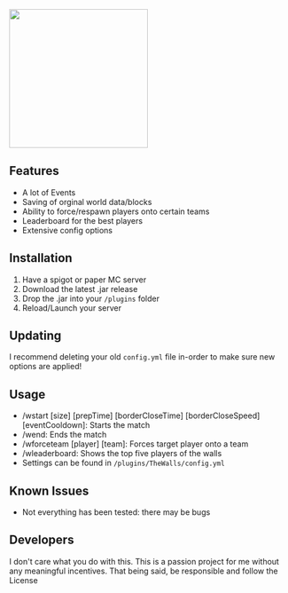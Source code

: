 <div>
  <img width="250" height="250" src="https://github.com/Camerxxn/The-Walls/blob/main/src/main/resources/Icon.png" />
</div>

## Features

- A lot of Events
- Saving of orginal world data/blocks
- Ability to force/respawn players onto certain teams
- Leaderboard for the best players
- Extensive config options

## Installation
1. Have a spigot or paper MC server
2. Download the latest .jar release 
3. Drop the .jar into your `/plugins` folder
4. Reload/Launch your server

## Updating
I recommend deleting your old `config.yml` file in-order to make sure new options are applied!

## Usage
- /wstart [size] [prepTime] [borderCloseTime] [borderCloseSpeed] [eventCooldown]: Starts the match
- /wend: Ends the match
- /wforceteam [player] [team]: Forces target player onto a team
- /wleaderboard: Shows the top five players of the walls
- Settings can be found in `/plugins/TheWalls/config.yml`

## Known Issues

- Not everything has been tested: there may be bugs

## Developers

I don't care what you do with this. This is a passion project for me without any meaningful incentives. That being said, be responsible and follow the License
